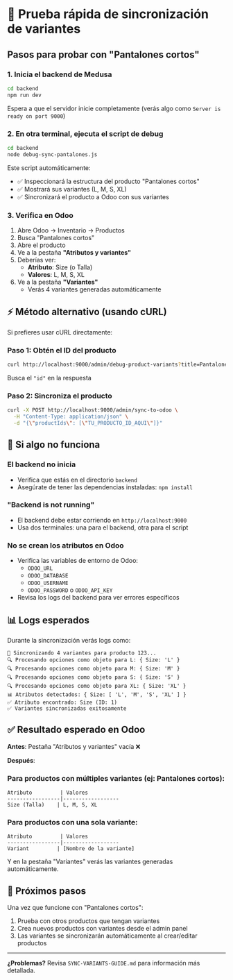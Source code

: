 # 🧪 Prueba rápida de sincronización de variantes

## Pasos para probar con "Pantalones cortos"

### 1. Inicia el backend de Medusa

```bash
cd backend
npm run dev
```

Espera a que el servidor inicie completamente (verás algo como `Server is ready on port 9000`)

### 2. En otra terminal, ejecuta el script de debug

```bash
cd backend
node debug-sync-pantalones.js
```

Este script automáticamente:
- ✅ Inspeccionará la estructura del producto "Pantalones cortos"
- ✅ Mostrará sus variantes (L, M, S, XL)
- ✅ Sincronizará el producto a Odoo con sus variantes

### 3. Verifica en Odoo

1. Abre Odoo → Inventario → Productos
2. Busca "Pantalones cortos"
3. Abre el producto
4. Ve a la pestaña **"Atributos y variantes"**
5. Deberías ver:
   - **Atributo**: Size (o Talla)
   - **Valores**: L, M, S, XL
6. Ve a la pestaña **"Variantes"**
   - Verás 4 variantes generadas automáticamente

## ⚡ Método alternativo (usando cURL)

Si prefieres usar cURL directamente:

### Paso 1: Obtén el ID del producto

```bash
curl http://localhost:9000/admin/debug-product-variants?title=Pantalones%20cortos
```

Busca el `"id"` en la respuesta

### Paso 2: Sincroniza el producto

```bash
curl -X POST http://localhost:9000/admin/sync-to-odoo \
  -H "Content-Type: application/json" \
  -d "{\"productIds\": [\"TU_PRODUCTO_ID_AQUI\"]}"
```

## 🐛 Si algo no funciona

### El backend no inicia
- Verifica que estás en el directorio `backend`
- Asegúrate de tener las dependencias instaladas: `npm install`

### "Backend is not running"
- El backend debe estar corriendo en `http://localhost:9000`
- Usa dos terminales: una para el backend, otra para el script

### No se crean los atributos en Odoo
- Verifica las variables de entorno de Odoo:
  - `ODOO_URL`
  - `ODOO_DATABASE`
  - `ODOO_USERNAME`
  - `ODOO_PASSWORD` o `ODOO_API_KEY`
- Revisa los logs del backend para ver errores específicos

## 📊 Logs esperados

Durante la sincronización verás logs como:

```
🔄 Sincronizando 4 variantes para producto 123...
🔍 Procesando opciones como objeto para L: { Size: 'L' }
🔍 Procesando opciones como objeto para M: { Size: 'M' }
🔍 Procesando opciones como objeto para S: { Size: 'S' }
🔍 Procesando opciones como objeto para XL: { Size: 'XL' }
📊 Atributos detectados: { Size: [ 'L', 'M', 'S', 'XL' ] }
✅ Atributo encontrado: Size (ID: 1)
✅ Variantes sincronizadas exitosamente
```

## ✅ Resultado esperado en Odoo

**Antes**: Pestaña "Atributos y variantes" vacía ❌

**Después**:

### Para productos con múltiples variantes (ej: Pantalones cortos):
```
Atributo         | Valores
-----------------|------------------
Size (Talla)    | L, M, S, XL
```

### Para productos con una sola variante:
```
Atributo         | Valores
-----------------|------------------
Variant         | [Nombre de la variante]
```

Y en la pestaña "Variantes" verás las variantes generadas automáticamente.

## 🎯 Próximos pasos

Una vez que funcione con "Pantalones cortos":
1. Prueba con otros productos que tengan variantes
2. Crea nuevos productos con variantes desde el admin panel
3. Las variantes se sincronizarán automáticamente al crear/editar productos

---

**¿Problemas?** Revisa `SYNC-VARIANTS-GUIDE.md` para información más detallada.

